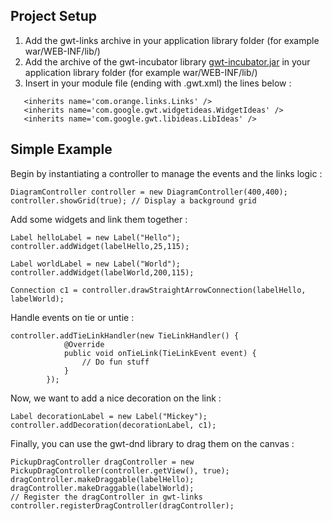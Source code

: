 ## Project Setup ##
  1. Add the gwt-links archive in your application library folder (for example war/WEB-INF/lib/)
  1. Add the archive of the gwt-incubator library [gwt-incubator.jar](http://google-web-toolkit-incubator.googlecode.com/files/gwt-incubator-20101117-r1766.jar) in your application library folder (for example war/WEB-INF/lib/)
  1. Insert in your module file (ending with .gwt.xml) the lines below :

```
   <inherits name='com.orange.links.Links' />
   <inherits name='com.google.gwt.widgetideas.WidgetIdeas' />   
   <inherits name='com.google.gwt.libideas.LibIdeas' />
```

## Simple Example ##

Begin by instantiating a controller to manage the events and the links logic :
```
DiagramController controller = new DiagramController(400,400);
controller.showGrid(true); // Display a background grid
```

Add some widgets and link them together :
```
Label helloLabel = new Label("Hello");
controller.addWidget(labelHello,25,115);

Label worldLabel = new Label("World");
controller.addWidget(labelWorld,200,115);

Connection c1 = controller.drawStraightArrowConnection(labelHello, labelWorld);
```

Handle events on tie or untie :
```
controller.addTieLinkHandler(new TieLinkHandler() {
			@Override
			public void onTieLink(TieLinkEvent event) {
				// Do fun stuff
			}
		});
```

Now, we want to add a nice decoration on the link :
```
Label decorationLabel = new Label("Mickey");
controller.addDecoration(decorationLabel, c1);
```

Finally, you can use the gwt-dnd library to drag them on the canvas :
```
PickupDragController dragController = new PickupDragController(controller.getView(), true);
dragController.makeDraggable(labelHello);
dragController.makeDraggable(labelWorld);
// Register the dragController in gwt-links
controller.registerDragController(dragController);
```